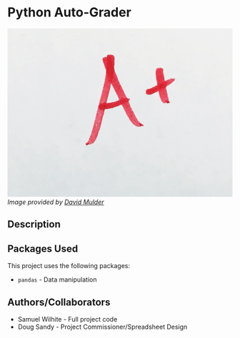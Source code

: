 # Python Auto-Grader
![readme-header-image.jpg](assets/readme-header-image.jpg)\
*Image provided by [David Mulder](https://www.flickr.com/photos/113026679@N03/26647523637)*

## Description


## Packages Used
This project uses the following packages:
- `pandas` - Data manipulation

## Authors/Collaborators
- Samuel Wilhite - Full project code
- Doug Sandy - Project Commissioner/Spreadsheet Design